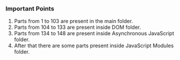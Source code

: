 ### Important Points
1) Parts from 1 to 103 are present in the main folder.
2) Parts from 104 to 133 are present inside DOM folder.
3) Parts from 134 to 148 are present inside Asynchronous JavaScript folder.
4) After that there are some parts present inside JavaScript Modules folder.
